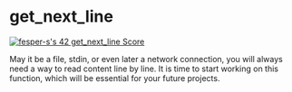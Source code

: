 # get_next_line

[![fesper-s's 42 get_next_line Score](https://badge42.vercel.app/api/v2/cl34sd6w9001109mck13ypwlr/project/2606134)](https://github.com/JaeSeoKim/badge42)

May it be a file, stdin, or even later a network connection, you will always need a way to read content line by line. It is time to start working on this function, which will be essential for your future projects.
